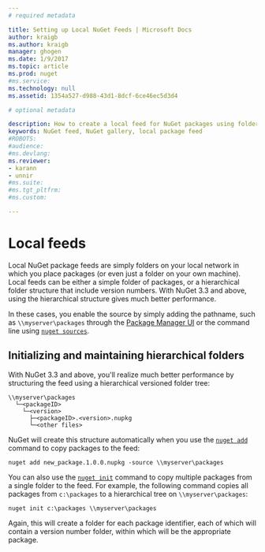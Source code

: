 ```yaml
---
# required metadata

title: Setting up Local NuGet Feeds | Microsoft Docs
author: kraigb
ms.author: kraigb
manager: ghogen
ms.date: 1/9/2017
ms.topic: article
ms.prod: nuget
#ms.service:
ms.technology: null
ms.assetid: 1354a527-d988-43d1-8dcf-6ce46ec5d3d4

# optional metadata

description: How to create a local feed for NuGet packages using folders on your local network
keywords: NuGet feed, NuGet gallery, local package feed
#ROBOTS:
#audience:
#ms.devlang:
ms.reviewer:
- karann
- unnir
#ms.suite:
#ms.tgt_pltfrm:
#ms.custom:

---
```

# Local feeds

Local NuGet package feeds are simply folders on your local network in which you place packages (or even just a folder on your own machine). Local feeds can be either a simple folder of packages, or a hierarchical folder structure that include version numbers. With NuGet 3.3 and above, using the hierarchical structure gives much better performance.

In these cases, you enable the source by simply adding the pathname, such as `\\myserver\packages` through the [Package Manager UI](../tools/package-manager-ui.md#package-sources) or the command line using [`nuget sources`](../tools/nuget-exe-cli-reference.md#sources).

## Initializing and maintaining hierarchical folders

With NuGet 3.3 and above, you'll realize much better performance by structuring the feed using a hierarchical versioned folder tree:

    \\myserver\packages
      └─<packageID>
        └─<version>
          ├─<packageID>.<version>.nupkg
          └─<other files>

NuGet will create this structure automatically when you use the [`nuget add`](../tools/nuget-exe-cli-reference.md#add) command to copy packages to the feed:

```
nuget add new_package.1.0.0.nupkg -source \\myserver\packages
```

You can also use the [`nuget init`](../tools/nuget-exe-cli-reference.md#init) command to copy multiple packages from a single folder to the feed. For example, the following command copies all packages from `c:\packages` to a hierarchical tree on `\\myserver\packages`:

```
nuget init c:\packages \\myserver\packages
```

Again, this will create a folder for each package identifier, each of which will contain a version number folder, within which will be the appropriate package.
